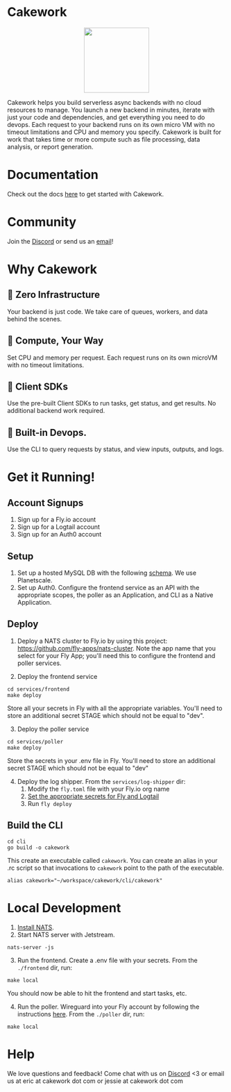 # Cakework

<div align="center">
<img src="https://cakework-logo.s3.us-west-2.amazonaws.com/favicon.png" width="150">
</div>

Cakework helps you build serverless async backends with no cloud resources to manage. You launch a new backend in minutes, iterate with just your code and dependencies, and get everything you need to do devops. Each request to your backend runs on its own micro VM with no timeout limitations and CPU and memory you specify. Cakework is built for work that takes time or more compute such as file processing, data analysis, or report generation.

# Documentation

Check out the docs [here](https://docs.cakework.com/) to get started with Cakework.

# Community

Join the [Discord](https://discord.gg/yB6GvheDcP) or send us an [email](mailto:hi@cakework.com)!

# Why Cakework

## 🍰 Zero Infrastructure

Your backend is just code. We take care of queues, workers, and data behind the scenes.

## 🍰 Compute, Your Way

Set CPU and memory per request. Each request runs on its own microVM with no timeout limitations.

## 🍰 Client SDKs

Use the pre-built Client SDKs to run tasks, get status, and get results. No additional backend work required.

## 🍰 Built-in Devops.

Use the CLI to query requests by status, and view inputs, outputs, and logs.

# Get it Running!

## Account Signups
1. Sign up for a Fly.io account
2. Sign up for a Logtail account 
3. Sign up for an Auth0 account

## Setup 
1. Set up a hosted MySQL DB with the following [schema](db/schema.prisma). We use Planetscale.
2. Set up Auth0. Configure the frontend service as an API with the appropriate scopes, the poller as an Application, and CLI as a Native Application.

## Deploy
1. Deploy a NATS cluster to Fly.io by using this project: https://github.com/fly-apps/nats-cluster. Note the app name that you select for your Fly App; you'll need this to configure the frontend and poller services.

2. Deploy the frontend service
```
cd services/frontend
make deploy
```
Store all your secrets in Fly with all the appropriate variables. You'll need to store an additional secret STAGE which should not be equal to "dev".

3. Deploy the poller service
```
cd services/poller
make deploy
```
Store the secrets in your .env file in Fly. You'll need to store an additional secret STAGE which should not be equal to "dev"

4. Deploy the log shipper. From the `services/log-shipper` dir:
    1. Modify the ```fly.toml``` file with your Fly.io org name
    2. [Set the appropriate secrets for Fly and Logtail](https://github.com/superfly/fly-log-shipper)
    3. Run ```fly deploy```

## Build the CLI
```
cd cli
go build -o cakework
```
This create an executable called `cakework`. You can create an alias in your .rc script so that invocations to `cakework` point to the path of the executable.
```
alias cakework="~/workspace/cakework/cli/cakework"
```

# Local Development

1. [Install NATS](https://docs.nats.io/nats-concepts/what-is-nats/walkthrough_setup).
2. Start NATS server with Jetstream.
```
nats-server -js
```
3. Run the frontend. Create a .env file with your secrets. From the `./frontend` dir, run:
```
make local
```
You should now be able to hit the frontend and start tasks, etc.

4. Run the poller.
Wireguard into your Fly account by following the instructions [here](https://fly.io/docs/reference/private-networking/).
From the `./poller` dir, run:

```
make local
```

# Help
We love questions and feedback! Come chat with us on [Discord](https://discord.gg/yB6GvheDcP) <3 or email us at eric at cakework dot com or jessie at cakework dot com